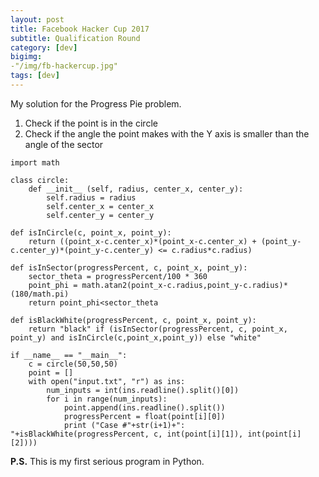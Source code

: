 ```yaml
---
layout: post
title: Facebook Hacker Cup 2017
subtitle: Qualification Round
category: [dev]
bigimg: 
-"/img/fb-hackercup.jpg"
tags: [dev]
---
```


My solution for the Progress Pie problem.

1. Check if the point is in the circle
2. Check if the angle the point makes with the Y axis is smaller than the angle of the sector


```
import math

class circle:
	def __init__ (self, radius, center_x, center_y):
		self.radius = radius
		self.center_x = center_x
		self.center_y = center_y

def isInCircle(c, point_x, point_y):
	return ((point_x-c.center_x)*(point_x-c.center_x) + (point_y-c.center_y)*(point_y-c.center_y) <= c.radius*c.radius)

def isInSector(progressPercent, c, point_x, point_y):
	sector_theta = progressPercent/100 * 360
	point_phi = math.atan2(point_x-c.radius,point_y-c.radius)*(180/math.pi)
	return point_phi<sector_theta

def isBlackWhite(progressPercent, c, point_x, point_y):
	return "black" if (isInSector(progressPercent, c, point_x, point_y) and isInCircle(c,point_x,point_y)) else "white"

if __name__ == "__main__": 
	c = circle(50,50,50)
	point = []
	with open("input.txt", "r") as ins:
		num_inputs = int(ins.readline().split()[0])
		for i in range(num_inputs):
			point.append(ins.readline().split())
			progressPercent = float(point[i][0])
			print ("Case #"+str(i+1)+": "+isBlackWhite(progressPercent, c, int(point[i][1]), int(point[i][2])))

```




**P.S.** This is my first serious program in Python.